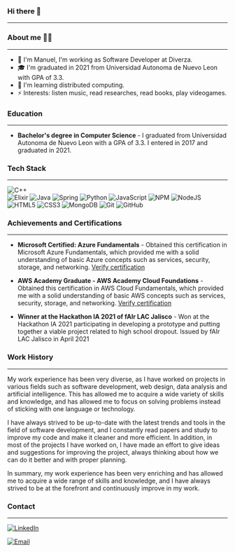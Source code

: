 ### Hi there 👋
---

### About me 🧑‍💻
---
- 🔭 I'm Manuel, I'm working as Software Developer at Diverza.
- 🎓 I'm graduated in 2021 from Universidad Autonoma de Nuevo Leon with GPA of 3.3.
- 🌱 I'm learning distributed computing.
- ⚡ Interests: listen music, read researches, read books, play videogames.

### Education
---
- **Bachelor's degree in Computer Science** - I graduated from Universidad Autonoma de Nuevo Leon with a GPA of 3.3. I entered in 2017 and graduated in 2021.

### Tech Stack
---
![C++](https://img.shields.io/badge/c++-%2300599C.svg?style=for-the-badge&logo=c%2B%2B&logoColor=white) 	
![Elixir](https://img.shields.io/badge/elixir-%234B275F.svg?style=for-the-badge&logo=elixir&logoColor=white)
![Java](https://img.shields.io/badge/java-%23ED8B00.svg?style=for-the-badge&logo=java&logoColor=white)
![Spring](https://img.shields.io/badge/spring-%236DB33F.svg?style=for-the-badge&logo=spring&logoColor=white)
![Python](https://img.shields.io/badge/python-3670A0?style=for-the-badge&logo=python&logoColor=ffdd54)
![JavaScript](https://img.shields.io/badge/javascript-%23323330.svg?style=for-the-badge&logo=javascript&logoColor=%23F7DF1E)
![NPM](https://img.shields.io/badge/NPM-%23000000.svg?style=for-the-badge&logo=npm&logoColor=white)
![NodeJS](https://img.shields.io/badge/node.js-6DA55F?style=for-the-badge&logo=node.js&logoColor=white)
![HTML5](https://img.shields.io/badge/html5-%23E34F26.svg?style=for-the-badge&logo=html5&logoColor=white)
![CSS3](https://img.shields.io/badge/css3-%231572B6.svg?style=for-the-badge&logo=css3&logoColor=white)
![MongoDB](https://img.shields.io/badge/MongoDB-%234ea94b.svg?style=for-the-badge&logo=mongodb&logoColor=white)
![Git](https://img.shields.io/badge/git-%23F05033.svg?style=for-the-badge&logo=git&logoColor=white)
![GitHub](https://img.shields.io/badge/github-%23121011.svg?style=for-the-badge&logo=github&logoColor=white)

### Achievements and Certifications
---
- **Microsoft Certified: Azure Fundamentals** - Obtained this certification in Microsoft Azure Fundamentals, which provided me with a solid understanding of basic Azure concepts such as services, security, storage, and networking. [Verify certification](https://www.credly.com/badges/a26e9834-b00d-41bd-bfe0-c0c7af801a9b/public_url)

- **AWS Academy Graduate - AWS Academy Cloud Foundations** - Obtained this certification in AWS Cloud Fundamentals, which provided me with a solid understanding of basic AWS concepts such as services, security, storage, and networking. [Verify certification](https://www.credly.com/badges/23afb0a5-57f0-4179-8010-9e133ad7bc74/public_url)

- **Winner at the Hackathon IA 2021 of fAIr LAC Jalisco** - Won at the Hackathon IA 2021 participating in developing a prototype and putting together a viable project related to high school dropout. Issued by fAIr LAC Jalisco in April 2021

### Work History
---

My work experience has been very diverse, as I have worked on projects in various fields such as software development, web design, data analysis and artificial intelligence. This has allowed me to acquire a wide variety of skills and knowledge, and has allowed me to focus on solving problems instead of sticking with one language or technology.

I have always strived to be up-to-date with the latest trends and tools in the field of software development, and I constantly read papers and study to improve my code and make it cleaner and more efficient. In addition, in most of the projects I have worked on, I have made an effort to give ideas and suggestions for improving the project, always thinking about how we can do it better and with proper planning.

In summary, my work experience has been very enriching and has allowed me to acquire a wide range of skills and knowledge, and I have always strived to be at the forefront and continuously improve in my work.

### Contact
---
[![LinkedIn](https://img.shields.io/badge/linkedin-%230077B5.svg?style=for-the-badge&logo=linkedin&logoColor=white)](https://www.linkedin.com/in/manuel-antonio-garcia-garcia-690866171/)

[![Email](https://img.shields.io/badge/email-%23000000.svg?style=for-the-badge&logo=email&logoColor=white)](mailto:manuel-garccia@hotmail.com)
